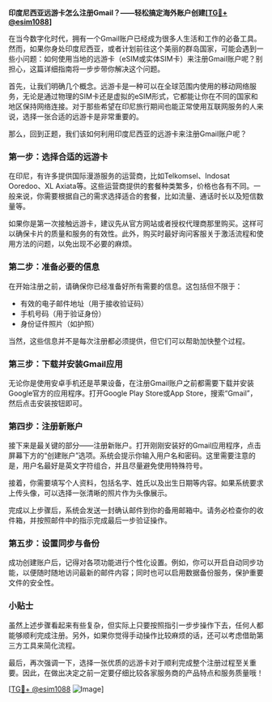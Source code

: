 **印度尼西亚远游卡怎么注册Gmail？——轻松搞定海外账户创建[[TG💪+ @esim1088](https://t.me/s/esim1088)]**

在当今数字化时代，拥有一个Gmail账户已经成为很多人生活和工作的必备工具。然而，如果你身处印度尼西亚，或者计划前往这个美丽的群岛国家，可能会遇到一些小问题：如何使用当地的远游卡（eSIM或实体SIM卡）来注册Gmail账户呢？别担心，这篇详细指南将一步步带你解决这个问题。

首先，让我们明确几个概念。远游卡是一种可以在全球范围内使用的移动网络服务，无论是通过物理的SIM卡还是虚拟的eSIM形式，它都能让你在不同的国家和地区保持网络连接。对于那些希望在印尼旅行期间也能正常使用互联网服务的人来说，选择一张合适的远游卡是非常重要的。

那么，回到正题，我们该如何利用印度尼西亚的远游卡来注册Gmail账户呢？

### 第一步：选择合适的远游卡

在印尼，有许多提供国际漫游服务的运营商，比如Telkomsel、Indosat Ooredoo、XL Axiata等。这些运营商提供的套餐种类繁多，价格也各有不同。一般来说，你需要根据自己的需求选择适合的套餐，比如流量、通话时长以及短信数量等。

如果你是第一次接触远游卡，建议先从官方网站或者授权代理商那里购买。这样可以确保卡片的质量和服务的有效性。此外，购买时最好询问客服关于激活流程和使用方法的问题，以免出现不必要的麻烦。

### 第二步：准备必要的信息

在开始注册之前，请确保你已经准备好所有需要的信息。这包括但不限于：

- 有效的电子邮件地址（用于接收验证码）
- 手机号码（用于验证身份）
- 身份证件照片（如护照）

当然，这些信息并不是每次注册都必须提供，但它们可以帮助加快整个过程。

### 第三步：下载并安装Gmail应用

无论你是使用安卓手机还是苹果设备，在注册Gmail账户之前都需要下载并安装Google官方的应用程序。打开Google Play Store或App Store，搜索“Gmail”，然后点击安装按钮即可。

### 第四步：注册新账户

接下来是最关键的部分——注册新账户。打开刚刚安装好的Gmail应用程序，点击屏幕下方的“创建账户”选项。系统会提示你输入用户名和密码。这里需要注意的是，用户名最好是英文字符组合，并且尽量避免使用特殊符号。

接着，你需要填写个人资料，包括名字、姓氏以及出生日期等内容。如果系统要求上传头像，可以选择一张清晰的照片作为头像展示。

完成以上步骤后，系统会发送一封确认邮件到你的备用邮箱中。请务必检查你的收件箱，并按照邮件中的指示完成最后一步验证操作。

### 第五步：设置同步与备份

成功创建账户后，记得对各项功能进行个性化设置。例如，你可以开启自动同步功能，以便随时随地访问最新的邮件内容；同时也可以启用数据备份服务，保护重要文件的安全性。

### 小贴士

虽然上述步骤看起来有些复杂，但实际上只要按照指引一步步操作下去，任何人都能够顺利完成注册。另外，如果你觉得手动操作比较麻烦的话，还可以考虑借助第三方工具来简化流程。

最后，再次强调一下，选择一张优质的远游卡对于顺利完成整个注册过程至关重要。因此，在做出决定之前一定要仔细比较各家服务商的产品特点和服务质量哦！

[[TG💪+ @esim1088](https://t.me/s/esim1088) ![Image](https://i.postimg.cc/4NQfJmqS/Snipaste-2025-05-13-00-14-12.png)]